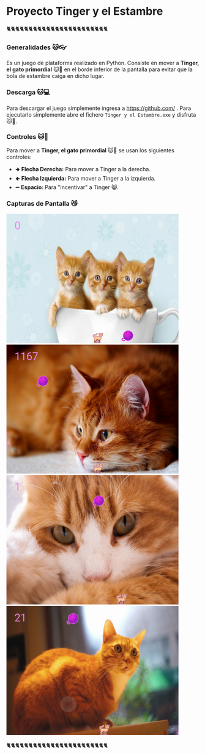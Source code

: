 # Proyecto Tinger y el Estambre

🐈🐈🐈🐈🐈🐈🐈🐈🐈🐈🐈🐈🐈🐈🐈🐈🐈🐈🐈🐈🐈🐈🐈

### Generalidades 🐱👓

Es un juego de plataforma realizado en Python. Consiste en mover a <b>Tinger, el gato primordial</b> 🐱👤 en el borde
inferior de la pantalla para evitar que la bola de estambre caiga en dicho lugar.

### Descarga 🐱💻

Para descargar el juego simplemente ingresa a https://github.com/ . Para ejecutarlo simplemente abre el
fichero `Tinger y el Estambre.exe` y disfruta 🐱🐉.

### Controles 🐱🚀

Para mover a <b>Tinger, el gato primordial</b> 🐱👤 se usan los siguientes controles:

- 🢂 <b>Flecha Derecha:</b> Para mover a Tinger a la derecha.
- 🢀 <b>Flecha Izquierda:</b> Para mover a Tinger a la izquierda.
- ➖ <b>Espacio: </b> Para "incentivar" a Tinger 😸.

### Capturas de Pantalla 😼

<img src="capturas/tinger_1.png" alt="Captura de Pantalla 1" width="450">
<img src="capturas/tinger_2.png" alt="Captura de Pantalla 2" width="450">
<img src="capturas/tinger_3.png" alt="Captura de Pantalla 3" width="450">
<img src="capturas/tinger_4.png" alt="Captura de Pantalla 4" width="450">

🐈🐈🐈🐈🐈🐈🐈🐈🐈🐈🐈🐈🐈🐈🐈🐈🐈🐈🐈🐈🐈🐈🐈